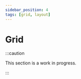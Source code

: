 ```yaml
---
sidebar_position: 4
tags: [grid, layout]
---
```


# Grid

:::caution

This section is a work in progress.

:::
